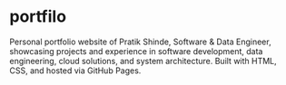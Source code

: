 # portfilo
Personal portfolio website of Pratik Shinde, Software &amp; Data Engineer, showcasing projects and experience in software development, data engineering, cloud solutions, and system architecture. Built with HTML, CSS, and hosted via GitHub Pages.
